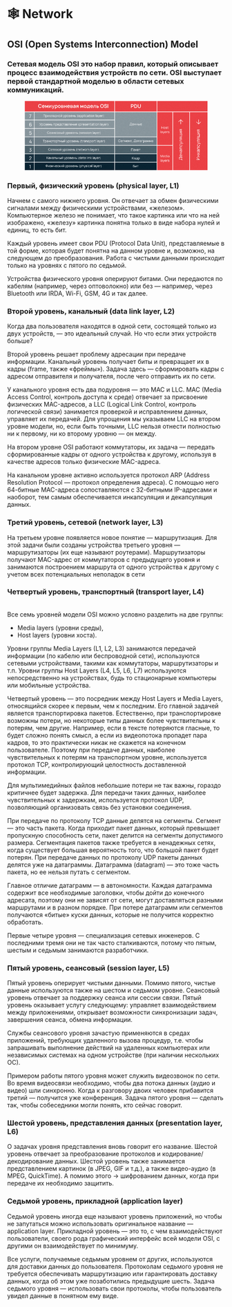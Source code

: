 # 🕸 Network

## OSI (Open Systems Interconnection) Model

### Сетевая модель OSI это набор правил, который описывает процесс взаимодействия устройств по сети. OSI выступает первой стандартной моделью в области сетевых коммуникаций.

<figure><img src="../.gitbook/assets/image (3).png" alt=""><figcaption></figcaption></figure>

### Первый, физический уровень (physical layer, L1) <a href="#physical-layer" id="physical-layer"></a>

Начнем с самого нижнего уровня. Он отвечает за обмен физическими сигналами между физическими устройствами, «железом». Компьютерное железо не понимает, что такое картинка или что на ней изображено, «железу» картинка понятна только в виде набора нулей и единиц, то есть бит.

Каждый уровень имеет свои PDU (Protocol Data Unit), представляемые в той форме, которая будет понятна на данном уровне и, возможно, на следующем до преобразования. Работа с чистыми данными происходит только на уровнях с пятого по седьмой.

Устройства физического уровня оперируют битами. Они передаются по кабелям (например, через оптоволокно) или без — например, через Bluetooth или IRDA, Wi-Fi, GSM, 4G и так далее.

### Второй уровень, канальный (data link layer, L2) <a href="#data-link-layer" id="data-link-layer"></a>

Когда два пользователя находятся в одной сети, состоящей только из двух устройств, — это идеальный случай. Но что если этих устройств больше?

Второй уровень решает проблему адресации при передаче информации. Канальный уровень получает биты и превращает их в кадры (frame, также «фреймы»). Задача здесь — сформировать кадры с адресом отправителя и получателя, после чего отправить их по сети.

У канального уровня есть два подуровня — это MAC и LLC. MAC (Media Access Control, контроль доступа к среде) отвечает за присвоение физических MAC-адресов, а LLC (Logical Link Control, контроль логической связи) занимается проверкой и исправлением данных, управляет их передачей. Для упрощения мы указываем LLC на втором уровне модели, но, если быть точными, LLC нельзя отнести полностью ни к первому, ни ко второму уровню — он между.

На втором уровне OSI работают коммутаторы, их задача — передать сформированные кадры от одного устройства к другому, используя в качестве адресов только физические MAC-адреса.

На канальном уровне активно используется протокол ARP (Address Resolution Protocol — протокол определения адреса). С помощью него 64-битные MAC-адреса сопоставляются с 32-битными IP-адресами и наоборот, тем самым обеспечивается инкапсуляция и декапсуляция данных.

### Третий уровень, сетевой (network layer, L3) <a href="#network-layer" id="network-layer"></a>

На третьем уровне появляется новое понятие — маршрутизация. Для этой задачи были созданы устройства третьего уровня — маршрутизаторы (их еще называют роутерами). Маршрутизаторы получают MAC-адрес от коммутаторов с предыдущего уровня и занимаются построением маршрута от одного устройства к другому с учетом всех потенциальных неполадок в сети

### Четвертый уровень, транспортный (transport layer, L4) <a href="#transport-layer" id="transport-layer"></a>

\
Все семь уровней модели OSI можно условно разделить на две группы:

* Media layers (уровни среды),
* Host layers (уровни хоста).

Уровни группы Media Layers (L1, L2, L3) занимаются передачей информации (по кабелю или беспроводной сети), используются сетевыми устройствами, такими как коммутаторы, маршрутизаторы и т.п. Уровни группы Host Layers (L4, L5, L6, L7) используются непосредственно на устройствах, будь то стационарные компьютеры или мобильные устройства.

Четвертый уровень — это посредник между Host Layers и Media Layers, относящийся скорее к первым, чем к последним. Его главной задачей является транспортировка пакетов. Естественно, при транспортировке возможны потери, но некоторые типы данных более чувствительны к потерям, чем другие. Например, если в тексте потеряются гласные, то будет сложно понять смысл, а если из видеопотока пропадет пара кадров, то это практически никак не скажется на конечном пользователе. Поэтому при передаче данных, наиболее чувствительных к потерям на транспортном уровне, используется протокол TCP, контролирующий целостность доставленной информации.

Для мультимедийных файлов небольшие потери не так важны, гораздо критичнее будет задержка. Для передачи таких данных, наиболее чувствительных к задержкам, используется протокол UDP, позволяющий организовать связь без установки соединения.

При передаче по протоколу TCP данные делятся на сегменты. Сегмент — это часть пакета. Когда приходит пакет данных, который превышает пропускную способность сети, пакет делится на сегменты допустимого размера. Сегментация пакетов также требуется в ненадежных сетях, когда существует большая вероятность того, что большой пакет будет потерян. При передаче данных по протоколу UDP пакеты данных делятся уже на датаграммы. Датаграмма (datagram) — это тоже часть пакета, но ее нельзя путать с сегментом.

Главное отличие датаграмм — в автономности. Каждая датаграмма содержит все необходимые заголовки, чтобы дойти до конечного адресата, поэтому они не зависят от сети, могут доставляться разными маршрутами и в разном порядке. При потере датаграмм или сегментов получаются «битые» куски данных, которые не получится корректно обработать.

Первые четыре уровня — специализация сетевых инженеров. С последними тремя они не так часто сталкиваются, потому что пятым, шестым и седьмым занимаются разработчики.

### Пятый уровень, сеансовый (session layer, L5) <a href="#session-layer" id="session-layer"></a>

Пятый уровень оперирует чистыми данными. Помимо пятого, чистые данные используются также на шестом и седьмом уровне. Сеансовый уровень отвечает за поддержку сеанса или сессии связи. Пятый уровень оказывает услугу следующему: управляет взаимодействием между приложениями, открывает возможности синхронизации задач, завершения сеанса, обмена информации.

Службы сеансового уровня зачастую применяются в средах приложений, требующих удаленного вызова процедур, т.е. чтобы запрашивать выполнение действий на удаленных компьютерах или независимых системах на одном устройстве (при наличии нескольких ОС).

Примером работы пятого уровня может служить видеозвонок по сети. Во время видеосвязи необходимо, чтобы два потока данных (аудио и видео) шли синхронно. Когда к разговору двоих человек прибавится третий — получится уже конференция. Задача пятого уровня — сделать так, чтобы собеседники могли понять, кто сейчас говорит.

### Шестой уровень, представления данных (presentation layer, L6) <a href="#presentation-layer" id="presentation-layer"></a>

О задачах уровня представления вновь говорит его название. Шестой уровень отвечает за преобразование протоколов и кодирование/декодирование данных. Шестой уровень также занимается представлением картинок (в JPEG, GIF и т.д.), а также видео-аудио (в MPEG, QuickTime). А помимо этого → шифрованием данных, когда при передаче их необходимо защитить.

### Седьмой уровень, прикладной (application layer) <a href="#application-layer" id="application-layer"></a>

Седьмой уровень иногда еще называют уровень приложений, но чтобы не запутаться можно использовать оригинальное название — application layer. Прикладной уровень — это то, с чем взаимодействуют пользователи, своего рода графический интерфейс всей модели OSI, с другими он взаимодействует по минимуму.

Все услуги, получаемые седьмым уровнем от других, используются для доставки данных до пользователя. Протоколам седьмого уровня не требуется обеспечивать маршрутизацию или гарантировать доставку данных, когда об этом уже позаботились предыдущие шесть. Задача седьмого уровня — использовать свои протоколы, чтобы пользователь увидел данные в понятном ему виде.
